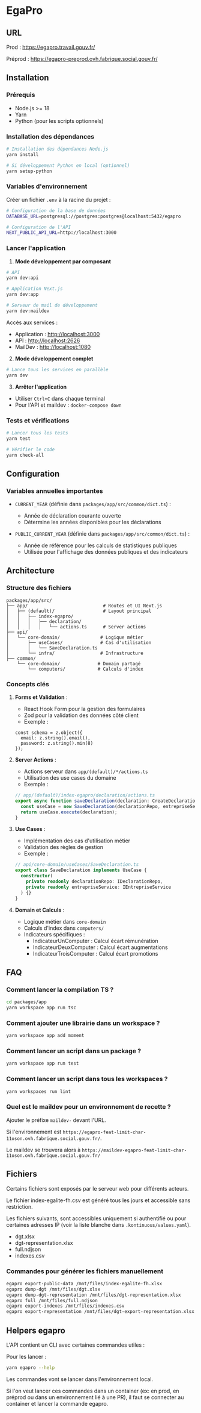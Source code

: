 # EgaPro

## URL

Prod : <https://egapro.travail.gouv.fr/>

Préprod : <https://egapro-preprod.ovh.fabrique.social.gouv.fr/>

## Installation

### Prérequis

- Node.js >= 18
- Yarn
- Python (pour les scripts optionnels)

### Installation des dépendances

```bash
# Installation des dépendances Node.js
yarn install

# Si développement Python en local (optionnel)
yarn setup-python
```

### Variables d'environnement

Créer un fichier `.env` à la racine du projet :
```bash
# Configuration de la base de données
DATABASE_URL=postgresql://postgres:postgres@localhost:5432/egapro

# Configuration de l'API
NEXT_PUBLIC_API_URL=http://localhost:3000
```

### Lancer l'application

1. **Mode développement par composant**

```bash
# API
yarn dev:api

# Application Next.js
yarn dev:app

# Serveur de mail de développement
yarn dev:maildev
```

Accès aux services :
- Application : [http://localhost:3000](http://localhost:3000)
- API : [http://localhost:2626](http://localhost:2626)
- MailDev : [http://localhost:1080](http://localhost:1080)

2. **Mode développement complet**

```bash
# Lance tous les services en parallèle
yarn dev
```

3. **Arrêter l'application**

- Utiliser `Ctrl+C` dans chaque terminal
- Pour l'API et maildev : `docker-compose down`

### Tests et vérifications

```bash
# Lancer tous les tests
yarn test

# Vérifier le code
yarn check-all
```

## Configuration

### Variables annuelles importantes

- `CURRENT_YEAR` (définie dans `packages/app/src/common/dict.ts`) :
  - Année de déclaration courante ouverte 
  - Détermine les années disponibles pour les déclarations

- `PUBLIC_CURRENT_YEAR` (définie dans `packages/app/src/common/dict.ts`) :
  - Année de référence pour les calculs de statistiques publiques
  - Utilisée pour l'affichage des données publiques et des indicateurs

## Architecture

### Structure des fichiers

```
packages/app/src/
├── app/                            # Routes et UI Next.js
│   ├── (default)/                  # Layout principal
│   │   ├── index-egapro/
│   │   │   ├── declaration/
│   │   │   │   └── actions.ts      # Server actions
├── api/
│   └── core-domain/               # Logique métier
│       ├── useCases/              # Cas d'utilisation
│       │   └── SaveDeclaration.ts
│       └── infra/                 # Infrastructure
├── common/
    └── core-domain/              # Domain partagé
        └── computers/            # Calculs d'index
```

### Concepts clés

1. **Forms et Validation** :
   - React Hook Form pour la gestion des formulaires
   - Zod pour la validation des données côté client
   - Exemple :
   ```tsx
   const schema = z.object({
     email: z.string().email(),
     password: z.string().min(8)
   });
   ```

2. **Server Actions** :
   - Actions serveur dans `app/(default)/*/actions.ts`
   - Utilisation des use cases du domaine
   - Exemple :
   ```ts
   // app/(default)/index-egapro/declaration/actions.ts
   export async function saveDeclaration(declaration: CreateDeclarationDTO) {
     const useCase = new SaveDeclaration(declarationRepo, entrepriseService);
     return useCase.execute(declaration);
   }
   ```

3. **Use Cases** :
   - Implémentation des cas d'utilisation métier
   - Validation des règles de gestion
   - Exemple :
   ```ts
   // api/core-domain/useCases/SaveDeclaration.ts
   export class SaveDeclaration implements UseCase {
     constructor(
       private readonly declarationRepo: IDeclarationRepo,
       private readonly entrepriseService: IEntrepriseService
     ) {}
   }
   ```

4. **Domain et Calculs** :
   - Logique métier dans `core-domain`
   - Calculs d'index dans `computers/`
   - Indicateurs spécifiques :
     - IndicateurUnComputer : Calcul écart rémunération
     - IndicateurDeuxComputer : Calcul écart augmentations
     - IndicateurTroisComputer : Calcul écart promotions

## FAQ

### Comment lancer la compilation TS ?

```bash
cd packages/app
yarn workspace app run tsc
```

### Comment ajouter une librairie dans un workspace ?

````bash
yarn workspace app add moment
````

### Comment lancer un script dans un package ?

````bash
yarn workspace app run test
````

### Comment lancer un script dans tous les workspaces ?

````bash
yarn workspaces run lint
````

### Quel est le maildev pour un environnement de recette ?

Ajouter le préfixe `maildev-` devant l'URL.

Si l'environnement est `https://egapro-feat-limit-char-11oson.ovh.fabrique.social.gouv.fr/`.

Le maildev se trouvera alors à `https://maildev-egapro-feat-limit-char-11oson.ovh.fabrique.social.gouv.fr/`

## Fichiers

Certains fichiers sont exposés par le serveur web pour différents acteurs.

Le fichier index-egalite-fh.csv est généré tous les jours et accessible sans restriction.

Les fichiers suivants, sont accessibles uniquement si authentifié ou pour certaines adresses IP (voir la liste blanche dans `.kontinuous/values.yaml`).

- dgt.xlsx
- dgt-representation.xlsx
- full.ndjson
- indexes.csv

### Commandes pour générer les fichiers manuellement

```sh
egapro export-public-data /mnt/files/index-egalite-fh.xlsx
egapro dump-dgt /mnt/files/dgt.xlsx
egapro dump-dgt-representation /mnt/files/dgt-representation.xlsx
egapro full /mnt/files/full.ndjson
egapro export-indexes /mnt/files/indexes.csv
egapro export-representation /mnt/files/dgt-export-representation.xlsx
```

## Helpers egapro

L'API contient un CLI avec certaines commandes utiles :

Pour les lancer :

```sh
yarn egapro --help
```

Les commandes vont se lancer dans l'environnement local.

Si l'on veut lancer ces commandes dans un container (ex: en prod, en préprod ou dans un environnement lié à une PR), il faut se connecter au container et lancer la commande egapro.
